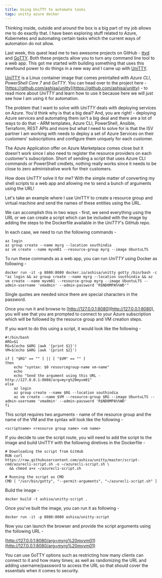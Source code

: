 ```yaml
---
title: Using UniTTY to automate tasks
tags: unitty azure docker
---
```


Thinking inside, outside and around the box is a big part of my job allows me to do exactly that. I have been exploring stuff related to Azure, Kubernetes and automating certain tasks which the current ways of automation do not allow.

Last week, this quest lead me to two awesome projects on GitHub - [ttyd](https://github.com/tsl0922/ttyd) and [GoTTY](https://github.com/yudai/gotty). Both these projects allow you to turn any command line tool to a web app. This got me started with building something that uses this newfound power to do things in a new way and I came up with [UniTTY](https://github.com/ashisa/unitty).

[UniTTY](https://github.com/ashisa/unitty) is a Linux container image that comes preintalled with _Azure CLI_, _PowerShell Core 7_ and _GoTTY_. You can head over to the project here - [https://github.com/ashisa/unitty](https://github.com/ashisa/unitty) - to read more about _UniTTY_ and learn how to use it because here we will just see how I am using it for automation.

The problem that I want to solve with _UniTTY_ deals with deploying services on Azure. You'd think why is that a big deal? And, you are right! - deploying Azure services and automating them isn't a big deal and there are a lot of ways to do that - ARM templates, Azure CLI, PowerShell, Ansible, Terraform, REST APIs and more but what I need to solve for is that the ISV partner I am working with needs to deploy a set of Azure Services on their customers' subscriptions and configure them uniquely for each customer.

The Azure Application offer on Azure Marketplace comes close but it doesn't work since I also need to register the resource providers on each customer's subscription. Short of sending a script that uses Azure CLI commands or PowerShell cmdlets, nothing really works since it needs to be close to zero administrative work for their customers.

How does _UniTTY_ solve it for me? With the simple matter of converting my shell scripts to a web app and allowing me to send a bunch of arguments using the URL!

Let's take an example where I use UniTTY to create a resource group and virtual machine and send the names of these entities using the URL.

We can accomplish this in two ways - first, we send everything using the URL or we can create a script which can be included with the image by adding the steps to the Dockerfile available in the _UniTTY_'s GitHub repo.

In each case, we need to run the following commands -
```
az login
az group create --name myrg --location southindia
az vm create --name myvm01 --resource-group myrg --image UbuntuLTS
```
To run these commands as a web app, you can run _UniTTY_ using Docker as following -
```
docker run -it -p 8080:8080 docker.io/ashisa/unitty gotty /bin/bash -c "az login && az group create --name myrg --location southindia && az vm create --name myvm01 --resource-group myrg --image UbuntuLTS --admin-username 'vmadmin' --admin-password 'R$ND0MPA%%WD'"
```
Single quotes are needed since there are special characters in the password.

Once you run it and browse to [http://127.0.0.1:8080](http://127.0.0.1:8080), you will see that you are prompted to connect to your Azure subscription which will be followed by the resource group and VM creation steps.

If you want to do this using a script, it would look like the following -
```
#!/bin/bash
ARG=$1
RG=$(echo $ARG |awk '{print $1}')
VM=$(echo $ARG |awk '{print $2}')

if [ "$RG" == "" ] || [ "$VM" == "" ]
then
    echo "syntax: $0 resourcegroup-name vm-name"
    echo 
    echo "Send the argument using this URL - http://127.0.0.1:8080/arg=myrg%20myvm01"
else
    az login
    az group create --name $RG --location southindia
    az vm create --name $VM --resource-group $RG --image UbuntuLTS --admin-username 'vmadmin' --admin-password 'R$ND0MPA%%WD'
fi
```
This script requires two arguments - name of the resource group and the name of the VM and the syntax will look like the following -
```
<scriptname> <resource group name> <vm name>
```

If you decide to use the script route, you will need to add the script to the image and build UniTTY with the following diretives in the Dockerfile -
```
# Downloading the script from GitHub
RUN curl https://raw.githubusercontent.com/ashisa/unitty/master/script-cmd/azurecli-script.sh -o ~/azurecli-script.sh \
  && chmod a+x ~/azurecli-script.sh

# Running the script as CMD
CMD [ "/usr/bin/gotty", "--permit-arguments", "~/azurecli-script.sh" ]
```
Build the image -
```
docker build -t ashisa/unitty-script .
```
Once you've built the image, you can run it as following -
```
docker run -it -p 8080:8080 ashisa/unitty-script
```
Now you can launch the browser and provide the script arguments using the following URL -

[http://127.0.0.1:8080/arg=myrg%20myvm01](http://127.0.0.1:8080/arg=myrg%20myvm01)

You can use GoTTY options such as restricting how many clients can connect to it and how many times; as well as randomizing the URL and adding username/password to access the URL so that should cover the essentials when it comes to security.











